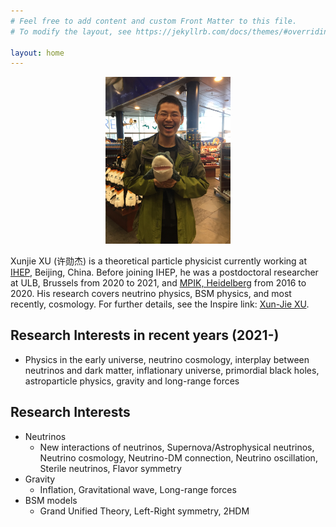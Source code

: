 ```yaml
---
# Feel free to add content and custom Front Matter to this file.
# To modify the layout, see https://jekyllrb.com/docs/themes/#overriding-theme-defaults

layout: home
---
```


<p align="center">
  <img src="/image/xunjie_2.jpg" alt="drawing" width="200">
</p>


Xunjie XU (许勋杰) is a theoretical particle physicist currently working at [IHEP](http://english.ihep.cas.cn/), Beijing, China. Before joining IHEP, he was a postdoctoral researcher at ULB, Brussels from 2020 to 2021, and [MPIK, Heidelberg](https://www.mpi-hd.mpg.de/manitop/)  from 2016 to 2020. His research covers neutrino physics, BSM physics, and most recently, cosmology. For further details, see the Inspire link: [Xun-Jie XU](http://inspirehep.net/author/profile/Xun.Jie.Xu.1).



## Research Interests in recent years (2021-)
 - Physics in the early universe, neutrino cosmology, interplay between neutrinos and dark matter, inflationary universe, primordial black holes, astroparticle physics, gravity and long-range forces

## Research Interests
 - Neutrinos
	- New interactions of neutrinos, Supernova/Astrophysical neutrinos, Neutrino
cosmology, Neutrino-DM connection, Neutrino oscillation, Sterile neutrinos,
Flavor symmetry
 - Gravity 
	- Inflation, Gravitational wave, Long-range forces
 - BSM models
	- Grand Unified Theory, Left-Right symmetry, 2HDM


